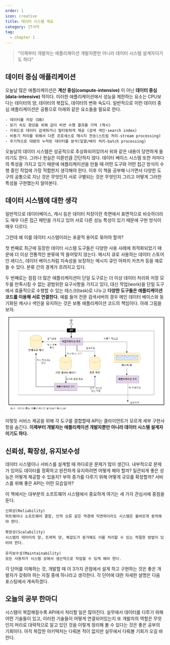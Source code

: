 ```yaml
---
order: 1
icon: creative
title: 데이터 시스템 개요
category: IT서적
tag:
  - chapter 1
---
```


> "이제부터 개발자는 애플리케이션 개발자뿐만 아니라 데이터 시스템 설계자이기도 하다"

## 데이터 중심 애플리케이션

오늘날 많은 애플리케이션은 **계산 중심(compute-intensive)** 이 아닌 **데이터 중심(data-intensive)** 적이다.
이러한 애플리케이션에서 성능을 제한하는 요소는 CPU보다는 데이터의 양, 데이터의 복잡도, 데이터의 변화 속도다.
일반적으로 이런 데이터 중심 애플리케이션은 공통으로 아래와 같은 요소들을 필요로 한다.

```
- 데이터를 저장 (DB)
- 읽기 속도 향상을 위해 값이 비싼 수행 결과를 기억 (캐시)
- 키워드로 데이터 검색하거나 필터링하게 제공 (검색 색인-search index)
- 비동기 처리를 위해서 다른 프로세스로 메시지 전송(스트림 처리-stream processing)
- 주기적으로 대량의 누적된 데이터를 분석(일괄/배치 처리-batch processing)
```

오늘날의 데이터 시스템은 성공적으로 추상화되어있어서 위와 같은 내용이 당연하게 들리기도 한다. 그러나 현실은 이론만큼 간단하지 않다. 데이터 베이스 시스템 또한 저마다의 특성을 가지고 있기 때문에 애플리케이션을 만들 때 어떤 도구와 어떤 접근 방식이 수행 중인 작업에 가장 적합한지 생각해야 한다. 이후 이 책을 공부해 나가면서 다양한 도구의 공통으로 지닌 것은 무엇인지 서로 구별되는 것은 무엇인지 그리고 어떻게 그러한 특성을 구현했는지 알아본다.

## 데이터 시스템에 대한 생각

일반적으로 데이터베이스, 캐시 등은 데이터 저장이란 측면에서 표면적으로 비슷하더라도 매우 다른 접근 패턴을 가지고 있어 서로 다른 성능 특성이 있기 때문에 구현 방식이 매우 다르다.

그런데 왜 이를 데이터 시스템이라는 포괄적 용어로 묶어야 할까?

첫 번째로 최근에 등장한 데이터 시스템 도구들은 다양한 사용 사례에 최적화되었기 때문에 더 이상 전통적인 분류에 딱 들어맞지 않는다. 메시지 큐로 사용하는 데이터 스토어인 레디스, 데이터 베이스처럼 지속성을 보장하는 메시지 큐인 아파치 카프카 등을 예로 들 수 있다. 분류 간의 경계가 흐려지고 있다.

두 번째로는 점점 더 많은 애플리케이션이 단일 도구로는 더 이상 데이터 처리와 저장 모두를 만족시킬 수 없는 광범위한 요구사항을 가지고 있다, 대신 작업(work)을 단일 도구에서 효율적으로 수행할 수 있는 태스크(task)로 나누고 **다양한 도구들은 애플리케이션 코드를 이용해 서로 연결한다.** 예를 들어 전문 검색서버의 경우 메인 데이터 베이스와 동기화된 캐시나 색인을 유지하는 것은 보통 애플리케이션 코드의 책임이다. 아래 그림을 보자.

![system_architecture 예시](./img/data-system.png)

이렇듯 서비스 제공을 위해 각 도구를 결합할때 API는 클라이언트가 모르게 세부 구현사항을 숨긴다.
**이제부터 개발자는 애플리케이션 개발자뿐만 아니라 데이터 시스템 설계자이기도 하다.**

## 신뢰성, 확장성, 유지보수성

데이터 시스템이나 서비스를 설계할 때 까다로운 문제가 많이 생긴다.
내부적으로 문제가 있어도 데이터를 정확하고 완전하게 유지하려면 어떻게 해야 할까?
일관되게 좋은 성능은 어떻게 제공할 수 있을지?
부하 증가를 다루기 위해 어떻게 규모를 확장할까?
서비스를 위해 좋은 API는 어떤 모습일까?

이 책에서는 대부분의 소프트웨어 시스템에서 중요하게 여기는 세 가지 관심사에 중점을 둔다.

```
신뢰성(Reliability)
하트웨어나 소프트웨어 결함, 인적 오류 같은 역경에 직면하더라도 시스템은 올바르게 동작해야 한다.

확장성(Scalability)
시스템의 데이터의 양, 트래픽 양, 복잡도가 증가해도 이를 처리할 수 있는 적절한 방법이 있어야 한다.

유지보수성(Maintainability)
모든 사용자가 시스템 상에서 생산적으로 작업할 수 있게 해야 한다.
```

각 단어를 이해하는 것, 개발할 때 이 3가지 관점에서 설게 하고 구현하는 것은 좋은 개발자가 갖춰야 하는 자질 중에 하나라고 생각한다.
각 단어에 대한 자세한 설명은 다음 포스팅에서 계속하겠다.

## 오늘의 공부 한마디

시스템이 복잡해질수록 API에서 처리할 일은 많아진다. 실무에서 데이터를 다루기 위해 어떤 기술들이 있고, 이러한 기술들이 어떻게 연결되어있는지 또 개발자의 역할은 무엇인지 머리로 대략적으로 알고 있던 것을 이렇게 정리해 볼 수 있다는 것은 좋은 공부의 기회이다. 아직 복잡한 아키텍처는 다뤄본 적이 없지만 실무에서 다뤄볼 기회가 오길 바란다.
